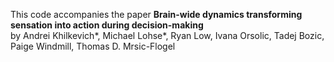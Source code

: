 This code accompanies the paper **Brain-wide dynamics transforming sensation into action during decision-making**  
by Andrei Khilkevich*, Michael Lohse*, Ryan Low, Ivana Orsolic, Tadej Bozic, Paige Windmill, Thomas D. Mrsic-Flogel  

